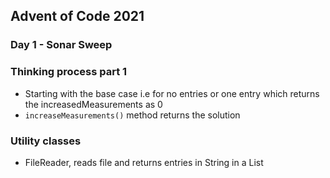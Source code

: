 ## Advent of Code 2021

### Day 1 - Sonar Sweep
### Thinking process part 1
- Starting with the base case i.e for no entries or one entry which returns the increasedMeasurements as 0
- `increaseMeasurements()` method returns the solution

### Utility classes
- FileReader, reads file and returns entries in String in a List